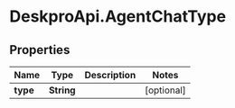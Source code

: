 # DeskproApi.AgentChatType

## Properties
Name | Type | Description | Notes
------------ | ------------- | ------------- | -------------
**type** | **String** |  | [optional] 


